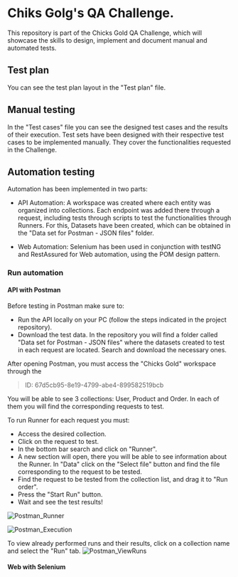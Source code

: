 # Chiks Golg's QA Challenge. 

This repository is part of the Chicks Gold QA Challenge, which will showcase the skills to design, implement and document manual and automated tests.

## Test plan

You can see the test plan layout in the "Test plan" file.

## Manual testing

In the "Test cases" file you can see the designed test cases and the results of their execution.
Test sets have been designed with their respective test cases to be implemented manually. They cover the functionalities requested in the Challenge.

## Automation testing

Automation has been implemented in two parts:

* API Automation: A workspace was created where each entity was organized into collections. Each endpoint was added there through a request, including tests through scripts to test the functionalities through Runners. For this, Datasets have been created, which can be obtained in the "Data set for Postman - JSON files" folder.

* Web Automation: Selenium has been used in conjunction with testNG and RestAssured for Web automation, using the POM design pattern.

### Run automation

#### API with Postman 

Before testing in Postman make sure to:
- Run the API locally on your PC (follow the steps indicated in the project repository).
- Download the test data. In the repository you will find a folder called "Data set for Postman - JSON files" where the datasets created to test in each request are located. Search and download the necessary ones.

After opening Postman, you must access the "Chicks Gold" workspace through the 
> ID: 67d5cb95-8e19-4799-abe4-899582519bcb

You will be able to see 3 collections: User, Product and Order. In each of them you will find the corresponding requests to test.

To run Runner for each request you must:

- Access the desired collection.
- Click on the request to test.
- In the bottom bar search and click on "Runner".
- A new section will open, there you will be able to see information about the Runner. In "Data" click on the "Select file" button and find the file corresponding to the request to be tested.
- Find the request to be tested from the collection list, and drag it to "Run order".
- Press the "Start Run" button.
- Wait and see the test results!

![Postman_Runner](https://github.com/user-attachments/assets/6387d524-1bc9-48d8-b598-c06495a6695c)


![Postman_Execution](https://github.com/user-attachments/assets/44a51bba-a547-4bad-88df-642f95af9950)

To view already performed runs and their results, click on a collection name and select the "Run" tab.
![Postman_ViewRuns](https://github.com/user-attachments/assets/4134c4c7-535e-4558-98a1-b56c1727a725)


#### Web with Selenium 

